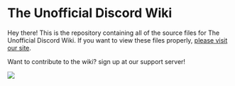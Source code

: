 # The Unofficial Discord Wiki

Hey there! This is the repository containing all of the source files for The Unofficial Discord Wiki.
If you want to view these files properly, [please visit our site](https://discordia.me).

Want to contribute to the wiki? sign up at our support server!

[![](https://discordapp.com/api/guilds/367460196148183040/embed.png?style=banner2)](https://discord.gg/ZRJ9Ghh)
